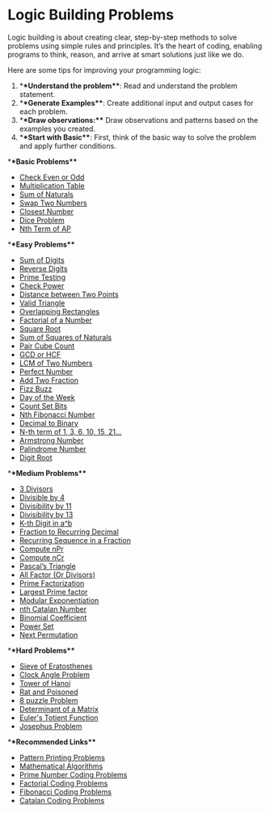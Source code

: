 # Logic Building Problems

Logic building is about creating clear, step-by-step methods to solve problems using simple rules and principles. It’s the heart of coding, enabling programs to think, reason, and arrive at smart solutions just like we do.

Here are some tips for improving your programming logic:

1. \***\*Understand the problem\*\***: Read and understand the problem statement.
2. \***\*Generate Examples\*\***: Create additional input and output cases for each problem.
3. \***\*Draw observations:\*\*** Draw observations and patterns based on the examples you created.
4. \***\*Start with Basic\*\***: First, think of the basic way to solve the problem and apply further conditions.

\***\*Basic Problems\*\***

- [Check Even or Odd](https://www.geeksforgeeks.org/check-whether-given-number-even-odd/)
- [Multiplication Table](https://www.geeksforgeeks.org/program-to-print-multiplication-table-of-a-number/)
- [Sum of Naturals](https://www.geeksforgeeks.org/program-find-sum-first-n-natural-numbers/)
- [Swap Two Numbers](https://www.geeksforgeeks.org/swap-two-numbers/)
- [Closest Number](https://www.geeksforgeeks.org/find-number-closest-n-divisible-m/)
- [Dice Problem](https://www.geeksforgeeks.org/the-dice-problem/)
- [Nth Term of AP](https://www.geeksforgeeks.org/nth-term-of-ap-from-first-two-terms/)

\***\*Easy Problems\*\***

- [Sum of Digits](https://www.geeksforgeeks.org/program-for-sum-of-the-digits-of-a-given-number/)
- [Reverse Digits](https://www.geeksforgeeks.org/write-a-program-to-reverse-digits-of-a-number/)
- [Prime Testing](https://www.geeksforgeeks.org/introduction-to-primality-test-and-school-method/)
- [Check Power](https://www.geeksforgeeks.org/check-if-a-number-is-power-of-another-number/)
- [Distance between Two Points](https://www.geeksforgeeks.org/program-calculate-distance-two-points/)
- [Valid Triangle](https://www.geeksforgeeks.org/check-whether-triangle-valid-not-sides-given/)
- [Overlapping Rectangles](https://www.geeksforgeeks.org/find-two-rectangles-overlap/)
- [Factorial of a Number](https://www.geeksforgeeks.org/program-for-factorial-of-a-number/)
- [Square Root](https://www.geeksforgeeks.org/square-root-of-an-integer/)
- [Sum of Squares of Naturals](https://www.geeksforgeeks.org/sum-of-squares-of-first-n-natural-numbers/)
- [Pair Cube Count](https://www.geeksforgeeks.org/count-pairs-a-b-whose-sum-of-cubes-is-n-a3-b3-n/)
- [GCD or HCF](https://www.geeksforgeeks.org/program-to-find-gcd-or-hcf-of-two-numbers/)
- [LCM of Two Numbers](https://www.geeksforgeeks.org/program-to-find-lcm-of-two-numbers/)
- [Perfect Number](https://www.geeksforgeeks.org/perfect-number/)
- [Add Two Fraction](https://www.geeksforgeeks.org/program-to-add-two-fractions/)
- [Fizz Buzz](https://www.geeksforgeeks.org/fizz-buzz-implementation/)
- [Day of the Week](https://www.geeksforgeeks.org/find-day-of-the-week-for-a-given-date/)
- [Count Set Bits](https://www.geeksforgeeks.org/count-set-bits-in-an-integer/)
- [Nth Fibonacci Number](https://www.geeksforgeeks.org/program-for-nth-fibonacci-number/)
- [Decimal to Binary](https://www.geeksforgeeks.org/program-decimal-binary-conversion/)
- [N-th term of 1, 3, 6, 10, 15, 21…](https://www.geeksforgeeks.org/find-nth-term-series-136101521/)
- [Armstrong Number](https://www.geeksforgeeks.org/program-for-armstrong-numbers/)
- [Palindrome Number](https://www.geeksforgeeks.org/check-if-a-number-is-palindrome/)
- [Digit Root](https://www.geeksforgeeks.org/digital-rootrepeated-digital-sum-given-integer/)

\***\*Medium Problems\*\***

- [3 Divisors](https://www.geeksforgeeks.org/numbers-exactly-3-divisors/)
- [Divisible by 4](https://www.geeksforgeeks.org/check-large-number-divisible-4-not/)
- [Divisibility by 11](https://origin.geeksforgeeks.org/check-large-number-divisible-11-not/)
- [Divisibility by 13](https://www.geeksforgeeks.org/check-large-number-divisible-13-not/)
- [K-th Digit in a^b](https://www.geeksforgeeks.org/k-th-digit-raised-power-b/)
- [Fraction to Recurring Decimal](https://www.geeksforgeeks.org/represent-the-fraction-of-two-numbers-in-the-string-format/)
- [Recurring Sequence in a Fraction](https://www.geeksforgeeks.org/find-recurring-sequence-fraction/)
- [Compute nPr](https://www.geeksforgeeks.org/program-to-calculate-the-value-of-npr/)
- [Compute nCr](https://www.geeksforgeeks.org/program-calculate-value-ncr/)
- [Pascal’s Triangle](https://www.geeksforgeeks.org/pascal-triangle/)
- [All Factor (Or Divisors)](https://www.geeksforgeeks.org/find-all-factors-of-a-natural-number/)
- [Prime Factorization](https://www.geeksforgeeks.org/prime-factor/)
- [Largest Prime factor](https://www.geeksforgeeks.org/find-largest-prime-factor-number/)
- [Modular Exponentiation](https://www.geeksforgeeks.org/modular-exponentiation-power-in-modular-arithmetic/)
- [nth Catalan Number](https://www.geeksforgeeks.org/program-nth-catalan-number/)
- [Binomial Coefficient](https://www.geeksforgeeks.org/binomial-coefficient-dp-9/)
- [Power Set](https://www.geeksforgeeks.org/power-set/)
- [Next Permutation](https://www.geeksforgeeks.org/next-permutation/)

\***\*Hard Problems\*\***

- [Sieve of Eratosthenes](https://www.geeksforgeeks.org/sieve-of-eratosthenes/)
- [Clock Angle Problem](https://www.geeksforgeeks.org/calculate-angle-hour-hand-minute-hand/)
- [Tower of Hanoi](https://www.geeksforgeeks.org/c-program-for-tower-of-hanoi/)
- [Rat and Poisoned](https://www.geeksforgeeks.org/rat-and-poisoned-bottle-problem/)
- [8 puzzle Problem](https://www.geeksforgeeks.org/8-puzzle-problem-using-branch-and-bound/)
- [Determinant of a Matrix](https://www.geeksforgeeks.org/determinant-of-a-matrix/)
- [Euler's Totient Function](https://www.geeksforgeeks.org/eulers-totient-function/)
- [Josephus Problem](https://www.geeksforgeeks.org/josephus-problem/)

\***\*Recommended Links\*\***

- [Pattern Printing Problems](https://www.geeksforgeeks.org/pattern-printing-problems/)
- [Mathematical Algorithms](https://www.geeksforgeeks.org/mathematical-algorithms-difficulty-wise/)
- [Prime Number Coding Problems](https://www.geeksforgeeks.org/prime-number-coding-problems/)
- [Factorial Coding Problems](https://www.geeksforgeeks.org/factorial-coding-problems/)
- [Fibonacci Coding Problems](https://www.geeksforgeeks.org/fibonacci-coding-problems/)
- [Catalan Coding Problems](https://www.geeksforgeeks.org/catalan-coding-problems/)
